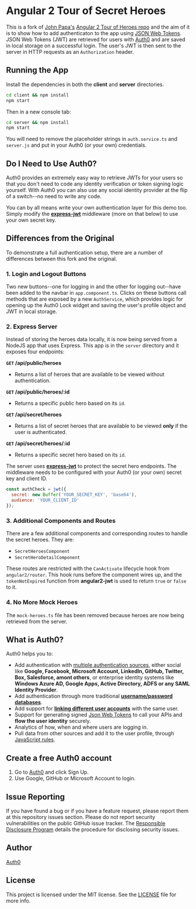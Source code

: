 # Angular 2 Tour of Secret Heroes

This is a fork of [John Papa's](https://twitter.com/John_Papa) [Angular 2 Tour of Heroes repo](https://github.com/johnpapa/angular2-tour-of-heroes) and the aim of it is to show how to add authenticaton to the app using [JSON Web Tokens](https://jwt.io/introduction). JSON Web Tokens (JWT) are retrieved for users with [Auth0](https://auth0.com/signup) and are saved in local storage on a successful login. The user's JWT is then sent to the server in HTTP requests as an `Authorization` header.

## Running the App

Install the dependencies in both the **client** and **server** directories.

```bash
cd client && npm install
npm start
```

Then in a new console tab:

```bash
cd server && npm install
npm start
```

You will need to remove the placeholder strings in `auth.service.ts` and `server.js` and put in your Auth0 (or your own) credentials.

## Do I Need to Use Auth0?

Auth0 provides an extremely easy way to retrieve JWTs for your users so that you don't need to code any identity verification or token signing logic yourself. With Auth0 you can also use any social identity provider at the flip of a switch--no need to write any code.

You can by all means write your own authentication layer for this demo too. Simply modify the [**express-jwt**](https://github.com/auth0/express-jwt) middleware (more on that below) to use your own secret key.

## Differences from the Original

To demonstrate a full authentication setup, there are a number of differences between this fork and the original.

### 1. Login and Logout Buttons

Two new buttons--one for logging in and the other for logging out--have been added to the navbar in `app.component.ts`. Clicks on these buttons call methods that are exposed by a new `AuthService`, which provides logic for opening up the Auth0 Lock widget and saving the user's profile object and JWT in local storage.

### 2. Express Server

Instead of storing the heroes data locally, it is now being served from a NodeJS app that uses Express. This app is in the `server` directory and it exposes four endpoints:

**`GET` /api/public/heroes**
* Returns a list of heroes that are available to be viewed without authentication.

**`GET` /api/public/heroes/:id**
* Returns a specific public hero based on its `id`.

**`GET` /api/secret/heroes**
* Returns a list of secret heroes that are available to be viewed **only** if the user is authenticated.

**`GET` /api/secret/heroes/:id**
* Returns a specific secret hero based on its `id`.

The server uses [**express-jwt**](https://github.com/auth0/express-jwt) to protect the secret hero endpoints. The middleware needs to be configured with your Auth0 (or your own) secret key and client ID.

```js
const authCheck = jwt({
  secret: new Buffer('YOUR_SECRET_KEY', 'base64'),
  audience: 'YOUR_CLIENT_ID'
});
```

### 3. Additional Components and Routes

There are a few additional components and corresponding routes to handle the secret heroes. They are:

* `SecretHeroesComponent`
* `SecretHeroDetailComponent`

These routes are restricted with the `CanActivate` lifecycle hook from `angular2/router`. This hook runs before the component wires up, and the `tokenNotExpired` function from **angular2-jwt** is used to return `true` or `false` to it.

### 4. No More Mock Heroes

The `mock-heroes.ts` file has been removed because heroes are now being retrieved from the server.

## What is Auth0?

Auth0 helps you to:

* Add authentication with [multiple authentication sources](https://docs.auth0.com/identityproviders), either social like **Google, Facebook, Microsoft Account, LinkedIn, GitHub, Twitter, Box, Salesforce, amont others**, or enterprise identity systems like **Windows Azure AD, Google Apps, Active Directory, ADFS or any SAML Identity Provider**.
* Add authentication through more traditional **[username/password databases](https://docs.auth0.com/mysql-connection-tutorial)**.
* Add support for **[linking different user accounts](https://docs.auth0.com/link-accounts)** with the same user.
* Support for generating signed [Json Web Tokens](https://docs.auth0.com/jwt) to call your APIs and **flow the user identity** securely.
* Analytics of how, when and where users are logging in.
* Pull data from other sources and add it to the user profile, through [JavaScript rules](https://docs.auth0.com/rules).

## Create a free Auth0 account

1. Go to [Auth0](https://auth0.com/signup) and click Sign Up.
2. Use Google, GitHub or Microsoft Account to login.

## Issue Reporting

If you have found a bug or if you have a feature request, please report them at this repository issues section. Please do not report security vulnerabilities on the public GitHub issue tracker. The [Responsible Disclosure Program](https://auth0.com/whitehat) details the procedure for disclosing security issues.

## Author

[Auth0](auth0.com)

## License

This project is licensed under the MIT license. See the [LICENSE](LICENSE) file for more info.